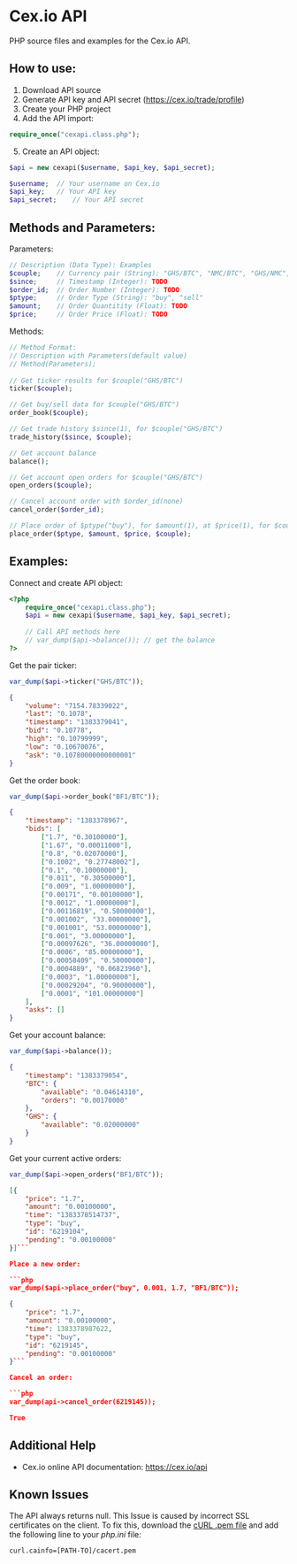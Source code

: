 # Cex.io API

PHP source files and examples for the Cex.io API.

## How to use:
1. Download API source
2. Generate API key and API secret (https://cex.io/trade/profile)
3. Create your PHP project
4. Add the API import:

```php
require_once("cexapi.class.php");
```
5. Create an API object:

```php
$api = new cexapi($username, $api_key, $api_secret);
```

```php
$username;	// Your username on Cex.io
$api_key;	// Your API key
$api_secret;	// Your API secret
```

## Methods and Parameters:
Parameters:

```php
// Description (Data Type): Examples
$couple;	// Currency pair (String): "GHS/BTC", "NMC/BTC", "GHS/NMC", "BF1/BTC"
$since;		// Timestamp (Integer): TODO
$order_id;	// Order Number (Integer): TODO
$ptype;		// Order Type (String): "buy", "sell"
$amount;	// Order Quantitity (Float): TODO 
$price;		// Order Price (Float): TODO
```

Methods:

```php 
// Method Format:
// Description with Parameters(default value)
// Method(Parameters);
   
// Get ticker results for $couple("GHS/BTC")
ticker($couple);

// Get buy/sell data for $couple("GHS/BTC")
order_book($couple);

// Get trade history $since(1), for $couple("GHS/BTC") 
trade_history($since, $couple);

// Get account balance
balance();

// Get account open orders for $couple("GHS/BTC")
open_orders($couple);

// Cancel account order with $order_id(none)
cancel_order($order_id);

// Place order of $ptype("buy"), for $amount(1), at $price(1), for $couple("GHS/BTC").
place_order($ptype, $amount, $price, $couple);
```
 
## Examples:
Connect and create API object:

```php
<?php
	require_once("cexapi.class.php");
	$api = new cexapi($username, $api_key, $api_secret);
	
	// Call API methods here
	// var_dump($api->balance()); // get the balance
?>
```

Get the pair ticker:

```php
var_dump($api->ticker("GHS/BTC"));
```

```json
{
	"volume": "7154.78339022",
	"last": "0.1078",
	"timestamp": "1383379041",
	"bid": "0.10778",
	"high": "0.10799999",
	"low": "0.10670076",
	"ask": "0.10780000000000001"
}
```

Get the order book:

```php
var_dump($api->order_book("BF1/BTC"));
```

```json
{
	"timestamp": "1383378967",
	"bids": [
		["1.7", "0.30100000"],
		["1.67", "0.00011000"],
		["0.8", "0.02070000"],
		["0.1002", "0.27748002"],
		["0.1", "0.10000000"],
		["0.011", "0.30500000"],
		["0.009", "1.00000000"],
		["0.00171", "0.00100000"],
		["0.0012", "1.00000000"],
		["0.00116819", "0.50000000"],
		["0.001002", "33.00000000"],
		["0.001001", "53.00000000"],
		["0.001", "3.00000000"],
		["0.00097626", "36.00000000"],
		["0.0006", "85.00000000"],
		["0.00058409", "0.50000000"],
		["0.0004889", "0.06823960"],
		["0.0003", "1.00000000"],
		["0.00029204", "0.90000000"],
		["0.0001", "101.00000000"]
	],
	"asks": []
}
```

Get your account balance:

```php
var_dump($api->balance());
```

```json
{
	"timestamp": "1383379054",
	"BTC": {
		"available": "0.04614310",
		"orders": "0.00170000"
	},
	"GHS": {
		"available": "0.02000000"
	}
}
```

Get your current active orders:

```php
var_dump($api->open_orders("BF1/BTC"));
```

```json
[{
	"price": "1.7",
	"amount": "0.00100000",
	"time": "1383378514737",
	"type": "buy",
	"id": "6219104",
	"pending": "0.00100000"
}]```

Place a new order:

```php
var_dump($api->place_order("buy", 0.001, 1.7, "BF1/BTC"));
```

```json
{
	"price": "1.7",
	"amount": "0.00100000",
	"time": 1383378987622,
	"type": "buy",
	"id": "6219145",
	"pending": "0.00100000"
}```

Cancel an order:

```php
var_dump(api->cancel_order(6219145));
```

```json
True
```

## Additional Help
* Cex.io online API documentation: https://cex.io/api

## Known Issues

The API always returns null. This Issue is caused by incorrect SSL certificates on the client. To fix this, download the [cURL .pem file](http://curl.haxx.se/ca/cacert.pem) and add the following line to your _php.ini_ file:

```
curl.cainfo=[PATH-TO]/cacert.pem
```
